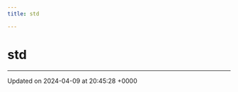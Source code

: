 ```yaml
---
title: std

---
```


# std








-------------------------------

Updated on 2024-04-09 at 20:45:28 +0000